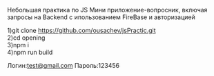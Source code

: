 Небольшая практика по JS
Мини приложение-вопросник, включая запросы на Backend с ипользованием FireBase и авторизацией

1)git clone https://github.com/ousachev/jsPractic.git  
2)cd opening  
3)npm i  
4)npm run build  


Логин:test@gmail.com Пароль:123456
